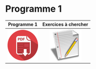 ---
---

# Programme 1

<!--To center an image-->
<!-- <p align="center"> -->
Programme 1            |  Exercices à chercher
:-------------------------:|:-------------------------:
[![Programme 1](prog/pdf-icon.png)](prog/prog_khole_2017_1.pdf) |  [![feuille 1](prog/exercices.png)](prog/Liste_exos_sup_1_2017.pdf)
<!-- </p> -->